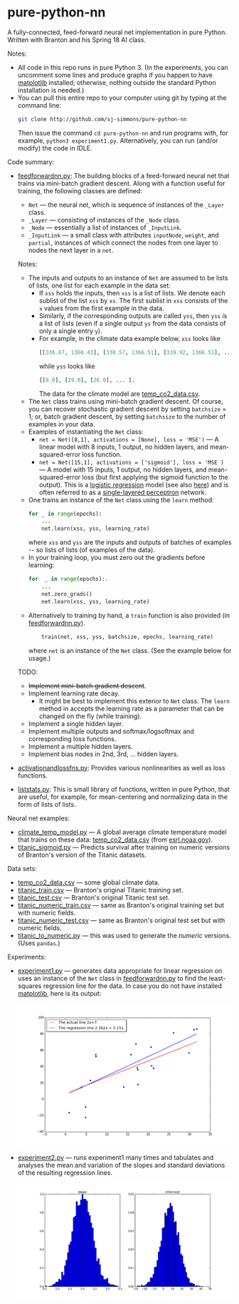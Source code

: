 # pure-python-nn
A fully-connected, feed-forward neural net implementation in pure Python.
Written with Branton and his Spring 18 AI class.

Notes:
  * All code in this repo runs in pure Python 3. (In the experiments, you can uncomment some lines
    and produce graphs if you happen to have [matplotlib](https://matplotlib.org/) installed; otherwise,
    nothing outside the standard Python installation is needed.)
  * You can pull this entire repo to your computer using git by typing at the command
    line:
    ``` bash
    git clone http://github.com/sj-simmons/pure-python-nn
    ```
    Then issue the command `cd pure-python-nn` and run programs with, for example, `python3 experiment1.py`.
    Alternatively, you can run (and/or modify) the code in IDLE.

Code summary:
  * [feedforwardnn.py](feedforwardnn.py): The building blocks of a feed-forward neural net that trains
    via mini-batch gradient descent.
    Along with a function useful for training, the following classes are defined:
    * `Net` &mdash; the neural net, which is sequence of instances of the `_Layer` class.
    * `_Layer` &mdash; consisting of instances of the `_Node` class.
    * `_Node` &mdash; essentially a list of instances of `_InputLink`.
    * `_InputLink` &mdash; a small class with attributes `inputNode`, `weight`, and `partial`, instances of which connect the
      nodes from one layer to nodes the next layer in a `net`.

    Notes:
    * The inputs and outputs to an instance of `Net` are assumed to be lists of lists, one list for
      each example in the data set:
      * If `xss` holds the inputs, then `xss` is a list of lists. We denote each sublist of the list `xss` by `xs`.
        The first sublist in `xss` consists of the `x` values from the first example in the data.
      * Similarly, if the corresponding outputs are called `yss`, then `yss` is a list of lists
        (even if a single output `ys` from the data consists of only a single entry `y`).
      * For example, in the climate data example below, `xss` looks like
        ``` python
        [[336.67, 1366.43], [338.57, 1366.51], [339.92, 1366.51], ... ]
        ```
        while `yss` looks like
        ``` python
        [[8.0], [19.0], [26.0], ... ].
        ```
        The data for the climate model are [temp_co2_data.csv](datasets/temp_co2_data.csv).
    * The `Net` class trains using mini-batch gradient descent.  Of course, you can recover stochastic gradient descent
      by setting `batchsize` = 1; or, batch gradient descent, by setting `batchsize` to the number of examples in your data.
    * Examples of instantiating the `Net` class:
      * `net = Net([8,1], activations = [None], loss = 'MSE')` &mdash; A linear model with 8 inputs, 1 output, no hidden layers,
         and mean-squared-error loss function.
      * `net = Net([15,1], activations = ['sigmoid'], loss = 'MSE )` &mdash; A model with 15 inputs, 1 output, no
         hidden layers, and mean-squared-error loss (but first applying the sigmoid function to the output).  This is a
         [logistic regression](https://en.wikipedia.org/wiki/Logistic_regression) model
         (see also [here](https://www.encyclopediaofmath.org/index.php/Logistic_regression)) and is often referred to as a
         [single-layered perceptron](https://en.wikipedia.org/wiki/Logistic_regression#As_a_single-layer_perceptron) network.
    * One trains an instance of the `Net` class using the `learn` method:
      ``` python
      for _ in range(epochs): 
          ...
          net.learn(xss, yss, learning_rate)
      ```
      where `xss` and `yss` are the inputs and outputs of batches of examples -- so lists of lists (of examples of the data).
    * In your training loop, you must zero out the gradients before learning:
      ``` python
      for  _ in range(epochs):.
          ...
          net.zero_grads()
          net.learn(xss, yss, learning_rate)
      ```
    * Alternatively to training by hand, a `train` function is also provided (in [feedforwardnn.py](feedforwardnn.py)).
      ``` python
          train(net, xss, yss, batchsize, epochs, learning_rate)
      ```
      where `net` is an instance of the `Net` class. (See the example below for usage.)

    TODO:
    * ~~Implement mini-batch gradient descent~~.
    * Implement learning rate decay.
      * It might be best to implement this exterior to `Net` class.  The `learn` method in accepts the learning
        rate as a parameter that can be changed on the fly (while training).
    * Implement a single hidden layer.
    * Implement multiple outputs and softmax/logsoftmax and corresponding loss functions.
    * Implement a multiple hidden layers.
    * Implement bias nodes in 2nd, 3rd, ... hidden layers.
  * [activationandlossfns.py](activationandlossfns.py): Provides various nonlinearities as well as loss functions.
  * [liststats.py](liststats.py): This is small library of functions, written in pure Python,
    that are useful, for example, for mean-centering and normalizing data in the form of lists of lists.

Neural net examples:
  * [climate_temp_model.py](climate_temp_model.py) &mdash; A global average climate temperature model that trains on these data:
    [temp_co2_data.csv](datasets/temp_co2_data.csv) (from [esrl.noaa.gov](https://www.esrl.noaa.gov/gmd/aggi/)).
  * [titanic_sigmoid.py](titanic_sigmoid.py) &mdash; Predicts survival after training on numeric versions of Branton's version of the
    Titanic datasets.
  <!--* [housing_model.py](housing_model.py) &mdash; A housing valuation model based on the Ames, Iowa housing data set: [AmesHousing.csv](datasets/AmesHousing.csv).-->

Data sets:
  * [temp_co2_data.csv](datasets/temp_co2_data.csv) &mdash; some global climate data.
  * [titanic_train.csv](datasets/titanic_train.csv) &mdash; Branton's original Titanic training set.
  * [titanic_test.csv](datasets/titanic_test.csv) &mdash; Branton's original Titanic test set.
  * [titanic_numeric_train.csv](datasets/titanic_numeric_train.csv) &mdash; same as Branton's original training set but with numeric fields.
  * [titanic_numeric_test.csv](datasets/titanic_numeric_test.csv) &mdash; same as Branton's original test set but with numeric fields.
  * [titanic_to_numeric.py](datasets/titanic_to_numeric.py) &mdash; this was used to generate the *numeric* versions. (Uses `pandas`.)

Experiments:
  * [experiment1.py](experiment1.py) &mdash; generates data appropriate for linear regression on uses an instance of the
    `Net` class in [feedforwardnn.py](feedforwardnn.py) to find the least-squares regression line for the data.  In case you
    do not have installed [matplotlib](https://matplotlib.org/), here is its output:

    <p align="center">
      <img src="images/experiment1.png">
    </p>

  * [experiment2.py](experiment2.py) &mdash; runs experiment1 many times and tabulates and analyses the mean and variation
    of the slopes and standard deviations of the resulting regression lines.

    <p align="center">
      <img src="images/experiment2.png">
    </p>
